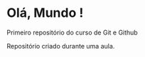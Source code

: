 # Olá, Mundo !
 Primeiro repositório do curso de Git e Github

Repositório criado durante uma aula. 
